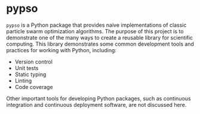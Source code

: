# pypso

`pypso` is a Python package that provides naive implementations of classic particle swarm optimization algorithms. The purpose of this project is to demonstrate one of the many ways to create a reusable library for scientific computing. This library demonstrates some common development tools and practices for working with Python, including:
- Version control
- Unit tests
- Static typing
- Linting
- Code coverage

Other important tools for developing Python packages, such as continuous integration and continuous deployment software, are not discussed here. 